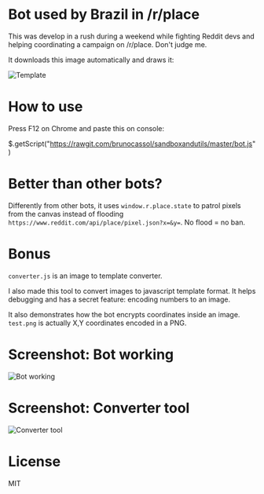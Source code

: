 # Bot used by Brazil in /r/place

This was develop in a rush during a weekend while fighting Reddit devs and helping coordinating a campaign on /r/place. Don't judge me.

It downloads this image automatically and draws it:

![Template](https://raw.githubusercontent.com/brunocassol/sandboxandutils/master/image_rendered.png)

# How to use
Press F12 on Chrome and paste this on console:

$.getScript("https://rawgit.com/brunocassol/sandboxandutils/master/bot.js")

# Better than other bots?
Differently from other bots, it uses `window.r.place.state` to patrol pixels from the canvas instead of flooding `https://www.reddit.com/api/place/pixel.json?x=&y=`. No flood = no ban.

# Bonus
`converter.js` is an image to template converter.

I also made this tool to convert images to javascript template format. It helps debugging and has a secret feature: encoding numbers to an image.

It also demonstrates how the bot encrypts coordinates inside an image. `test.png` is actually X,Y coordinates encoded in a PNG.

# Screenshot: Bot working

![Bot working](https://raw.githubusercontent.com/brunocassol/sandboxandutils/master/demo.png)

# Screenshot: Converter tool

![Converter tool](https://raw.githubusercontent.com/brunocassol/sandboxandutils/master/converter.png)

# License
MIT